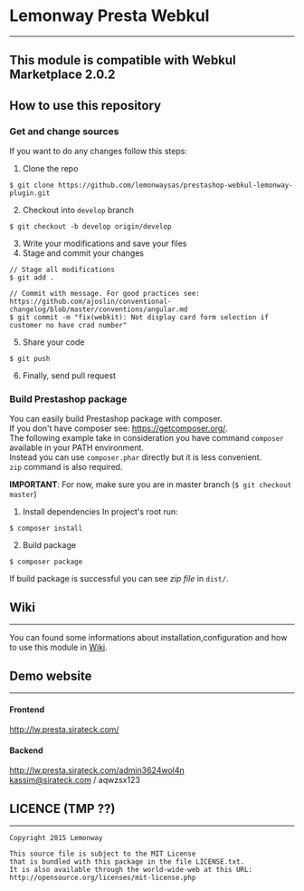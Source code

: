# Lemonway Presta Webkul
---
## This module is compatible with Webkul Marketplace 2.0.2
## How to use this repository

### Get and change sources
If you want to do any changes follow this steps:

1.  Clone the repo
 ```
 $ git clone https://github.com/lemonwaysas/prestashop-webkul-lemonway-plugin.git
 ```
 
2.  Checkout into `develop` branch
 ```
 $ git checkout -b develop origin/develop
 ```
 
3.  Write your modifications and save your files
4. Stage and commit your changes
 ```
 // Stage all modifications
 $ git add .
 
 // Commit with message. For good practices see: https://github.com/ajoslin/conventional-changelog/blob/master/conventions/angular.md
 $ git commit -m "fix(webkit): Not display card form selection if customer no have crad number"
 ```
5.  Share your code
 ```
 $ git push
 ```
 
6. Finally, send pull request

### Build Prestashop package

You can easily build Prestashop package with composer.  
If you don't have composer see: https://getcomposer.org/.  
The following example take in consideration you have command `composer` available in your PATH environment.  
Instead you can use `composer.phar` directly but it is less convenient.  
`zip` command is also required.

**IMPORTANT**: For now, make sure you are in master branch (`$ git checkout master`)

1.  Install dependencies
 In project's root run:
 ```
 $ composer install
 ```
 
2.  Build package
 ```
 $ composer package
 ```
 
 If build package is successful you can see *zip file* in `dist/`.

## Wiki
---
You can found some informations about installation,configuration and how to use this module in [Wiki](https://github.com/lemonwaysas/prestashop-webkul-lemonway-plugin/wiki).

## Demo website
---
#### Frontend
http://lw.presta.sirateck.com/
#### Backend
http://lw.presta.sirateck.com/admin3624wol4n  
kassim@sirateck.com / aqwzsx123


## LICENCE (TMP ??)
---
```
Copyright 2015 Lemonway

This source file is subject to the MIT License
that is bundled with this package in the file LICENSE.txt.
It is also available through the world-wide-web at this URL:
http://opensource.org/licenses/mit-license.php
```
